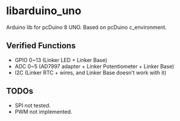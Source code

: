 # libarduino_uno
Arduino lib for pcDuino 8 UNO. Based on pcDuino c_environment.

## Verified Functions

 - GPIO 0~13 (Linker LED + Linker Base)
 - ADC 0~5   (AD7997 adapter + Linker Potentiometer + Linker Base)
 - I2C       (Linker RTC + wires, and Linker Base doesn't work with it)


## TODOs

 - SPI not tested.
 - PWM not implemented.
